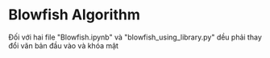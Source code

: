 # Blowfish Algorithm

Đối với hai file "Blowfish.ipynb" và "blowfish_using_library.py" dều phải thay đổi văn bản đầu vào và khóa mật
